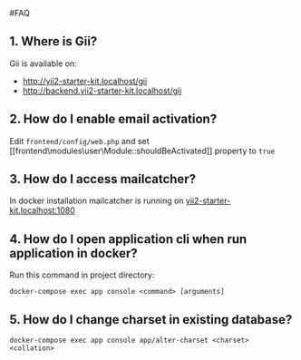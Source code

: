 #FAQ
## 1. Where is Gii?
Gii is available on:
- http://yii2-starter-kit.localhost/gii
- http://backend.yii2-starter-kit.localhost/gii

## 2. How do I enable email activation?
Edit ``frontend/config/web.php`` and set [[frontend\modules\user\Module::shouldBeActivated]] property to ``true``

## 3. How do I access mailcatcher?
In docker installation mailcatcher is running on [yii2-starter-kit.localhost:1080](yii2-starter-kit.localhost:1080)

## 4. How do I open application cli when run application in docker?
Run this command in project directory:
```
docker-compose exec app console <command> [arguments]
```
## 5. How do I change charset in existing database?
```
docker-compose exec app console app/alter-charset <charset> <collation>
```
